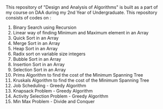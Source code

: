 This repository of "Design and Analysis of Algorithms" is built as a part of my course on DAA during my 2nd Year of Undergraduate.
This repository consists of codes on :<br>

1. Binary Search using Recursion<br>
2. Linear way of finding Minimum and Maximum element in an Array<br>
3. Quick Sort in an Array<br>
4. Merge Sort in an Array<br>
5. Heap Sort in an Array<br>
6. Radix sort on variable size integers<br>
7. Bubble Sort in an Array<br>
8. Insertion Sort in an Array<br>
9. Selection Sort in an Array<br>
10. Prims Algorithm to find the cost of the Minimum Spanning Tree<br>
11. Kruskals Algorithm to find the cost of the Minimum Spanning Tree<br>
12. Job Scheduling - Greedy Algorithm<br>
13. Knapsack Problem - Greedy Algorithm<br>
14. Activity Selection Problem - Greedy Algorithm<br>
15. Min Max Problem - Divide and Conquer
